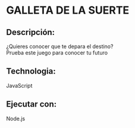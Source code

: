 GALLETA DE LA SUERTE
=====

Descripción:
-----
¿Quieres conocer que te depara el destino?  
Prueba este juego para conocer tu futuro

Technologia:
------
JavaScript

Ejecutar con:
------
Node.js
